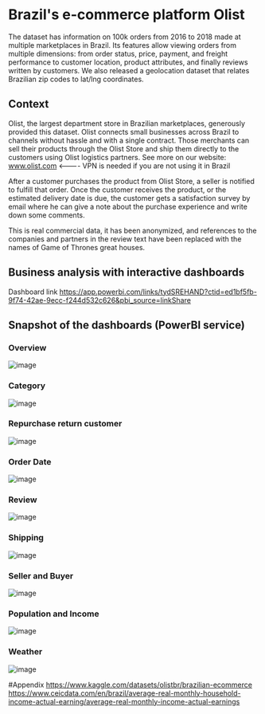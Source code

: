 # Brazil's e-commerce platform Olist
The dataset has information on 100k orders from 2016 to 2018 made at multiple marketplaces in Brazil. Its features allow viewing orders from multiple dimensions: from order status, price, payment, and freight performance to customer location, product attributes, and finally reviews written by customers. We also released a geolocation dataset that relates Brazilian zip codes to lat/lng coordinates.

## Context
Olist, the largest department store in Brazilian marketplaces, generously provided this dataset. Olist connects small businesses across Brazil to channels without hassle and with a single contract. Those merchants can sell their products through the Olist Store and ship them directly to the customers using Olist logistics partners. See more on our website: www.olist.com <---- VPN is needed if you are not using it in Brazil

After a customer purchases the product from Olist Store, a seller is notified to fulfill that order. Once the customer receives the product, or the estimated delivery date is due, the customer gets a satisfaction survey by email where he can give a note about the purchase experience and write down some comments.

This is real commercial data, it has been anonymized, and references to the companies and partners in the review text have been replaced with the names of Game of Thrones great houses.
## Business analysis with interactive dashboards
Dashboard link https://app.powerbi.com/links/tydSREHAND?ctid=ed1bf5fb-9f74-42ae-9ecc-f244d532c626&pbi_source=linkShare

## Snapshot of the dashboards (PowerBI service)

### Overview
![image](https://github.com/StevenLuk18/fin_project/assets/158287260/675c866d-796f-4fc8-8628-faf77c5c4440)

### Category
![image](https://github.com/StevenLuk18/fin_project/assets/158287260/8a269851-ce6e-42db-9347-5bc15eef1b47)

### Repurchase return customer
![image](https://github.com/StevenLuk18/fin_project/assets/158287260/04dc1891-58d2-4a68-9784-e230e6102313)

### Order Date
![image](https://github.com/StevenLuk18/fin_project/assets/158287260/3c17ef17-83e0-467b-91af-8a76e39996b8)

### Review
![image](https://github.com/StevenLuk18/fin_project/assets/158287260/b4432a69-9921-4b59-859c-be1f1d0b5cf0)

### Shipping
![image](https://github.com/StevenLuk18/fin_project/assets/158287260/3893c7e7-ad7f-44c0-b70e-805c95e26192)

### Seller and Buyer
![image](https://github.com/StevenLuk18/fin_project/assets/158287260/10ae3f1e-005f-4861-88af-7864c4e3de28)

### Population and Income
![image](https://github.com/StevenLuk18/fin_project/assets/158287260/41d91d0f-6d0e-44dd-9fa8-dafe1b6bdf4e)

### Weather
![image](https://github.com/StevenLuk18/fin_project/assets/158287260/6a89ca02-525b-47d7-8e6e-5ca2695a093f)

#Appendix
https://www.kaggle.com/datasets/olistbr/brazilian-ecommerce
https://www.ceicdata.com/en/brazil/average-real-monthly-household-income-actual-earning/average-real-monthly-income-actual-earnings
